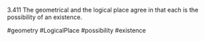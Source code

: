 3.411 The geometrical and the logical place agree in that each is the possibility of an existence.

#geometry #LogicalPlace #possibility #existence 
